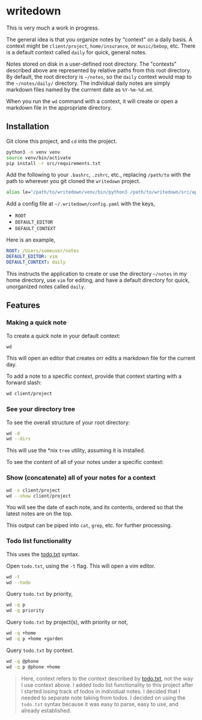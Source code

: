 # writedown

This is very much a work in progress.

The general idea is that you organize notes by "context" on a daily basis. A
context might be `client/project`, `home/insurance`, or `music/bebop`, etc.
There is a default context called `daily` for quick, general notes.

Notes stored on disk in a user-defined root directory. The "contexts" described
above are represented by relative paths from this root directory. By default,
the root directory is `~/notes`, so the `daily` context would map to the
`~/notes/daily/` directory. The individual daily notes are simply markdown
files named by the currrent date as `%Y-%m-%d.md`.

When you run the `wd` command with a context, it will create or open a markdown
file in the appropriate directory.

## Installation

Git clone this project, and `cd` into the project.

```bash
python3 -m venv venv
source venv/bin/activate
pip install -r src/requirements.txt
```

Add the following to your `.bashrc`, `.zshrc`, etc., replacing `/path/to` with
the path to wherever you git cloned the `writedown` project.

```bash
alias le="/path/to/writedown/venv/bin/python3 /path/to/writedown/src/app.py wd"
```

Add a config file at `~/.writedown/config.yaml` with the keys,
  - `ROOT`
  - `DEFAULT_EDITOR`
  - `DEFAULT_CONTEXT`

Here is an example,

```yaml
ROOT: /Users/someuser/notes
DEFAULT_EDITOR: vim
DEFAULT_CONTEXT: daily
```

This instructs the application to create or use the directory `~/notes` in my
home directory, use `vim` for editing, and have a default directory for quick,
unorganized notes called `daily`.

## Features

### Making a quick note

To create a quick note in your default context:

```bash
wd
```

This will open an editor that creates orr edits a markdown file for the current
day.

To add a note to a specific context, provide that context starting with a
forward slash:

```bash
wd client/project
```

### See your directory tree

To see the overall structure of your root directory:

```bash
wd -d
wd --dirs
```

This will use the \*nix `tree` utility, assuming it is installed.

To see the content of all of your notes under a specific context:

### Show (concatenate) all of your notes for a context

```bash
wd -s client/project
wd --show client/project
```

You will see the date of each note, and its contents, ordered so that the
latest notes are on the top.

This output can be piped into `cat`, `grep`, etc. for further processing.

### Todo list functionality

This uses the [todo.txt](http://todotxt.org/) syntax.

Open `todo.txt`, using the `-t` flag. This will open a vim editor.

```bash
wd -t
wd --todo
```

Query `todo.txt` by priority,

```bash
wd -q p
wd -q priority
```

Query `todo.txt` by project(s), with priority or not,

```bash
wd -q +home
wd -q p +home +garden
```

Query `todo.txt` by context.

```bash
wd -q @phone
wd -q p @phone +home
```

> Here, context refers to the context described by
> [todo.txt](http://todotxt.org/), not the way I use context above. I added
> todo list functionality to this project after I started losing track of todos
> in individual notes. I decided that I needed to separate note taking from
> todos. I decided on using the `todo.txt` syntax because it was easy to parse,
> easy to use, and already established.
